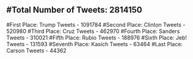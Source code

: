 #Total Number of Tweets: 2814150 
---
#First Place: Trump Tweets - 1091784
#Second Place: Clinton Tweets - 520980
#Third Place: Cruz Tweets - 462970
#Fourth Place: Sanders Tweets - 310021
#Fifth Place: Rubio Tweets - 188976
#Sixth Place: Jeb! Tweets - 131593
#Seventh Place: Kasich Tweets - 63464
#Last Place: Carson Tweets - 44362
